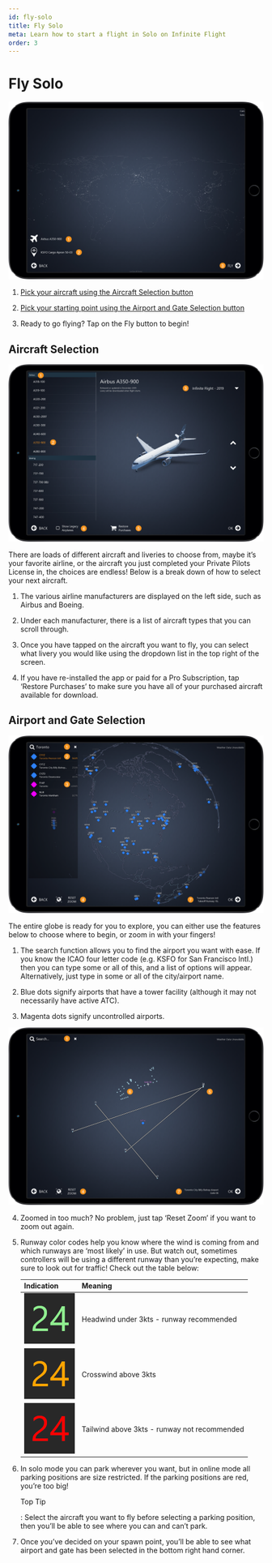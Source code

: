 ```yaml
---
id: fly-solo
title: Fly Solo
meta: Learn how to start a flight in Solo on Infinite Flight
order: 3
---
```


# Fly Solo

![Solo Page](_images/manual/frames/fly-solo.png)



1. [Pick your aircraft using the Aircraft Selection button](#aircraft-selection)

   

2. [Pick your starting point using the Airport and Gate Selection button](#airport-and-gate-selection)

   

3. Ready to go flying? Tap on the Fly button to begin!

 

## Aircraft Selection

![Aircraft Page](_images/manual/frames/aircraft-page.png)



There are loads of different aircraft and liveries to choose from, maybe it’s your favorite airline, or the aircraft you just completed your Private Pilots License in, the choices are endless! Below is a break down of how to select your next aircraft.



1. The various airline manufacturers are displayed on the left side, such as Airbus and Boeing.

   

2. Under each manufacturer, there is a list of aircraft types that you can scroll through.

   

3. Once you have tapped on the aircraft you want to fly, you can select what livery you would like using the dropdown list in the top right of the screen.

   

4.  If you have re-installed the app or paid for a Pro Subscription, tap ‘Restore Purchases’ to make sure you have all of your purchased aircraft available for download.

 

## Airport and Gate Selection

![Map Zoomed Out](_images/manual/frames/map-zoomed-out.png)



The entire globe is ready for you to explore, you can either use the features below to choose where to begin, or zoom in with your fingers!

 

1. The search function allows you to find the airport you want with ease. If you know the ICAO four letter code (e.g. KSFO for San Francisco Intl.) then you can type some or all of this, and a list of options will appear. Alternatively, just type in some or all of the city/airport name. 

   

2. Blue dots signify airports that have a tower facility (although it may not necessarily have active ATC).

 

3. Magenta dots signify uncontrolled airports.



![Map Zoomed In](_images/manual/frames/map-zoomed-in.png)



4. Zoomed in too much? No problem, just tap ‘Reset Zoom’ if you want to zoom out again.

   

5. Runway color codes help you know where the wind is coming from and which runways are ‘most likely’ in use. But watch out, sometimes controllers will be using a different runway than you’re expecting, make sure to look out for traffic! Check out the table below:		

    | Indication                                                 | Meaning                                      |
    | ---------------------------------------------------------- | -------------------------------------------- |
    | ![Green Runway](_images/manual/tables/weather-green.png)   | Headwind under 3kts - runway recommended     |
    | ![Orange Runway](_images/manual/tables/weather-orange.png) | Crosswind above 3kts                         |
    | ![Red Runway](_images/manual/tables/weather-red.png)       | Tailwind above 3kts - runway not recommended |

 

6. In solo mode you can park wherever you want, but in online mode all parking positions are size restricted. If the parking positions are red, you’re too big! 

   

   Top Tip

   : Select the aircraft you want to fly before selecting a parking position, then you’ll be able to see where you can and can’t park.

   

7. Once you’ve decided on your spawn point, you’ll be able to see what airport and gate has been selected in the bottom right hand corner.

 


